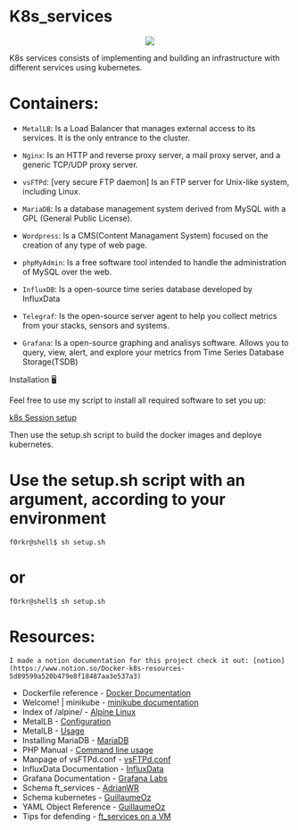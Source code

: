 # K8s_services
<center><img src='https://camo.githubusercontent.com/6171898673c3f84e17e032036cd659446bf105ce6d2923e97a13b4bf3c5d6b4f/68747470733a2f2f64333377756272666b69306c36382e636c6f756466726f6e742e6e65742f656234653431663263626130636263386431313966386430656232626436393335636237386663382f62613764362f696d616765732f636f6d6d756e6974792f6b756265726e657465732d636f6d6d756e6974792d66696e616c2d30322e6a7067'/></center>

K8s services consists of implementing and building an infrastructure with different services using kubernetes.


# Containers:
- ```MetalLB```: Is a Load Balancer that manages external access to its services. It is the only entrance to the cluster.

- ```Nginx```: Is an HTTP and reverse proxy server, a mail proxy server, and a generic TCP/UDP proxy server.

- ```vsFTPd```: [very secure FTP daemon] Is an FTP server for Unix-like system, including Linux.

- ```MariaDB```: Is a database management system derived from MySQL with a GPL (General Public License).

- ```Wordpress```: Is a CMS(Content Managament System) focused on the creation of any type of web page.

- ```phpMyAdmin```: Is a free software tool intended to handle the administration of MySQL over the web.

- ```InfluxDB```: Is a open-source time series database developed by InfluxData

- ```Telegraf```: Is the open-source server agent to help you collect metrics from your stacks, sensors and systems.

- ```Grafana```: Is a open-source graphing and analisys software. Allows you to query, view, alert, and explore your metrics from Time Series Database Storage(TSDB)

Installation 🖥

Feel free to use my script to install all required software to set you up:

[k8s Session setup](https://github.com/f0rkr/k8s-42-session-setup)

Then use the setup.sh script to build the docker images and deploye kubernetes.

# Use the setup.sh script with an argument, according to your environment
`f0rkr@shell$ sh setup.sh `
# or
`f0rkr@shell$ sh setup.sh`

# Resources:
    I made a notion documentation for this project check it out: [notion](https://www.notion.so/Docker-k8s-resources-5d89599a520b479e8f18487aa3e537a3)
   - Dockerfile reference - [Docker Documentation](https://docs.docker.com/engine/reference/builder/)
   - Welcome! | minikube - [minikube documentation](https://minikube.sigs.k8s.io/docs/)
   - Index of /alpine/ - [Alpine Linux](https://dl-cdn.alpinelinux.org/alpine/)
   - MetalLB - [Configuration](https://metallb.universe.tf/configuration/)
   - MetalLB - [Usage](https://metallb.universe.tf/usage/)
   - Installing MariaDB - [MariaDB](https://mariadb.com/kb/en/getting-installing-and-upgrading-mariadb/)
   - PHP Manual - [Command line usage](https://www.php.net/manual/en/features.commandline.options.php)
   - Manpage of vsFTPd.conf - [vsFTPd.conf](http://vsftpd.beasts.org/vsftpd_conf.html)
   - InfluxData Documentation - [InfluxData](https://docs.influxdata.com/)
   - Grafana Documentation - [Grafana Labs](https://grafana.com/docs/grafana/latest/)
   - Schema ft_services - [AdrianWR](https://github.com/AdrianWR/ft_services/blob/master/srcs/ft_services.png)
   - Schema kubernetes - [GuillaumeOz](https://github.com/GuillaumeOz/42_Ft_services/blob/master/assets/schema_ft_services.jpg)
   - YAML Object Reference - [GuillaumeOz](https://github.com/GuillaumeOz/42_Ft_services/blob/master/doc/yaml_files.md)
   - Tips for defending - [ft_services on a VM](https://www.notion.so/Ft_services-VM-852d4f9b0d9a42c1a2de921e4a2ac417)
